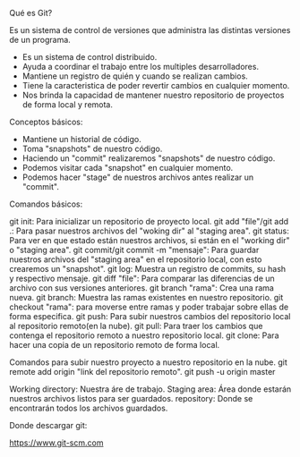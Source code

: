 Qué es Git?

Es un sistema de control de versiones que administra las distintas versiones de un programa.

- Es un sistema de control distribuido.
- Ayuda a coordinar el trabajo entre los multiples desarrolladores.
- Mantiene un registro de quién y cuando se realizan cambios.
- Tiene la caracteristica de poder revertir cambios en cualquier momento.
- Nos brinda la capacidad de mantener nuestro repositorio de proyectos de forma local y remota.

Conceptos básicos:

- Mantiene un historial de código.
- Toma "snapshots" de nuestro código.
- Haciendo un "commit" realizaremos "snapshots" de nuestro código.
- Podemos visitar cada "snapshot" en cualquier momento.
- Podemos hacer "stage" de nuestros archivos antes realizar un "commit".

Comandos básicos:

git init: Para inicializar un repositorio de proyecto local.
git add "file"/git add .: Para pasar nuestros archivos del "woking dir" al "staging area".
git status: Para ver en que estado están nuestros archivos, si están en el "working dir" o "staging area".
git commit/git commit -m "mensaje": Para guardar nuestros archivos del "staging area" en el repositorio local, con esto crearemos un "snapshot".
git log: Muestra un registro de commits, su hash y respectivo mensaje.
git diff "file": Para comparar las diferencias de un archivo con sus versiones anteriores.
git branch "rama": Crea una rama nueva.
git branch: Muestra las ramas existentes en nuestro repositorio.
git checkout "rama": para moverse entre ramas y poder trabajar sobre ellas de forma especifica.
git push: Para subir nuestros cambios del repositorio local al repositorio remoto(en la nube).
git pull: Para traer los cambios que contenga el repositorio remoto a nuestro repositorio local.
git clone: Para hacer una copia de un repositorio remoto de forma local.

Comandos para subir nuestro proyecto a nuestro repositorio en la nube.
git remote add origin "link del repositorio remoto".
git push -u origin master

Working directory: Nuestra áre de trabajo.
Staging area: Área donde estarán nuestros archivos listos para ser guardados.
repository: Donde se encontrarán todos los archivos guardados.

Donde descargar git:

https://www.git-scm.com
